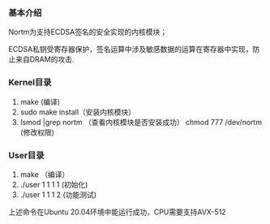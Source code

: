 ### 基本介绍
Nortm为支持ECDSA签名的安全实现的内核模块；

ECDSA私钥受寄存器保护，签名运算中涉及敏感数据的运算在寄存器中实现，防止来自DRAM的攻击.

### Kernel目录
1. make (编译)
2. sudo make install（安装内核模块）
3. lsmod |grep nortm （查看内核模块是否安装成功）
chmod 777 /dev/nortm (修改权限)

### User目录
1. make （编译）
2. ./user 1 1 1 1 (初始化)
3. ./user 1 1 1 2 (功能测试)

上述命令在Ubuntu 20.04环境中能运行成功，CPU需要支持AVX-512
